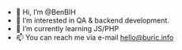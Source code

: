 - 👋 Hi, I’m @BenBIH
- 👀 I’m interested in QA & backend development.
- 🌱 I’m currently learning JS/PHP
- 📫 You can reach me via e-mail hello@buric.info

<!---
BenBIH/BenBIH is a ✨ special ✨ repository because its `README.md` (this file) appears on your GitHub profile.
You can click the Preview link to take a look at your changes.
--->
